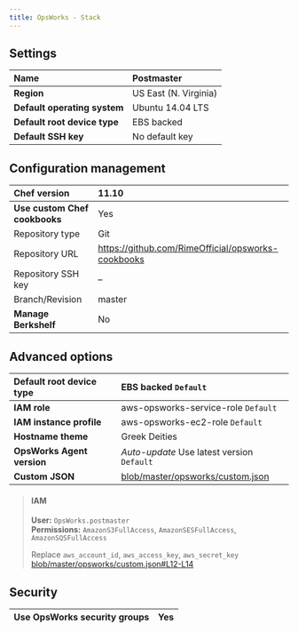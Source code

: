 ```yaml
---
title: OpsWorks - Stack
---
```


## Settings
**Name** | Postmaster
| :--- | :--- |
**Region** | US East (N. Virginia)
**Default operating system** | Ubuntu 14.04 LTS
**Default root device type** | EBS backed
**Default SSH key** | No default key

## Configuration management
**Chef version** | 11.10
| :--- | :--- |
**Use custom Chef cookbooks** | Yes
Repository type | Git
Repository URL | https://github.com/RimeOfficial/opsworks-cookbooks
Repository SSH key | –
Branch/Revision | master
**Manage Berkshelf** | No


## Advanced options
**Default root device type** | EBS backed `Default`
:--- | :---
**IAM role** | aws-opsworks-service-role `Default`
**IAM instance profile** | aws-opsworks-ec2-role `Default`
**Hostname theme** | Greek Deities
**OpsWorks Agent version** | *Auto-update* Use latest version `Default`
**Custom JSON** | [blob/master/opsworks/custom.json](../blob/master/opsworks/custom.json)

> #### IAM
> **User:** `OpsWorks.postmaster`  
> **Permissions:** `AmazonS3FullAccess`, `AmazonSESFullAccess`, `AmazonSQSFullAccess`
>
> Replace `aws_account_id`, `aws_access_key`, `aws_secret_key`
> [blob/master/opsworks/custom.json#L12-L14](../blob/master/opsworks/custom.json#L12-L14)

## Security

**Use OpsWorks security groups** | Yes
| :--- | :--- |